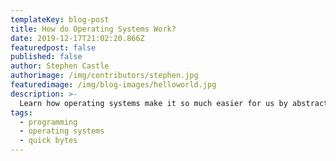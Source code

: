```yaml
---
templateKey: blog-post
title: How do Operating Systems Work?
date: 2019-12-17T21:02:20.866Z
featuredpost: false
published: false
author: Stephen Castle
authorimage: /img/contributors/stephen.jpg
featuredimage: /img/blog-images/helloworld.jpg
description: >-
  Learn how operating systems make it so much easier for us by abstracting away the hardware.
tags:
  - programming
  - operating systems
  - quick bytes
---
```


